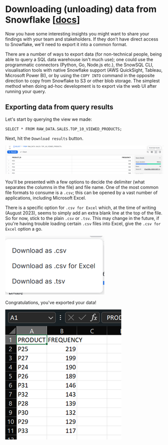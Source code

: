 # Downloading (unloading) data from Snowflake [[docs](https://docs.snowflake.com/en/user-guide-data-unload.html)]

Now you have some interesting insights you might want to share your findings with your team and stakeholders. If they don't have direct access to Snowflake, we'll need to export it into a common format.

There are a number of ways to export data (for non-technical people, being able to query a SQL data warehouse isn't much use); one could use the programmatic connectors (Python, Go, Node.js etc.), the SnowSQL CLI, visualisation tools with native Snowflake support (AWS QuickSight, Tableau, Microsoft Power BI), or by using the `COPY INTO` command in the opposite direction to copy from Snowflake to S3 or other blob storage. The simplest method when doing ad-hoc development is to export via the web UI after running your query.

## Exporting data from query results

Let's start by querying the view we made:

    SELECT * FROM RAW_DATA.SALES.TOP_10_VIEWED_PRODUCTS;

Next, hit the `Download results` button.

![Download](./assets/unload.png "Download")

You'll be presented with a few options to decide the delimiter (what separates the columns in the file) and file name. One of the most common file formats to consume is a `.csv`; this can be opened by a vast number of applications, including Microsoft Excel.

There is a specific option for `.csv for Excel` which, at the time of writing (August 2023), seems to simply add an extra blank line at the top of the file. So for now, stick to the plain `.csv` or `.tsv`. This may change in the future, if you're having trouble loading certain `.csv` files into Excel, give the `.csv for Excel` option a go.

![Export options](./assets/export_options.png "Export options")

Congratulations, you've exported your data!

![View export](./assets/view_export.png "Export View export")
